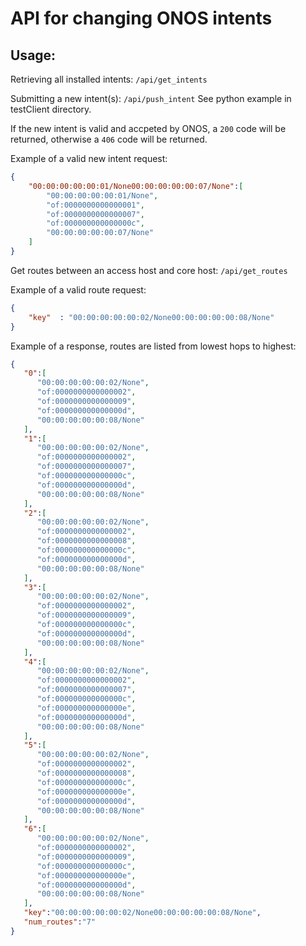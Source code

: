 # API for changing ONOS intents

## Usage:

Retrieving all installed intents: ```/api/get_intents```

Submitting a new intent(s): ```/api/push_intent```
See python example in testClient directory.

If the new intent is valid and accpeted by ONOS, a ```200``` code will be returned, otherwise a ```406``` code will be returned. 

Example of a valid new intent request:
```json
{
    "00:00:00:00:00:01/None00:00:00:00:00:07/None":[
        "00:00:00:00:00:01/None",
        "of:0000000000000001",
        "of:0000000000000007",
        "of:000000000000000c",
        "00:00:00:00:00:07/None"
    ]
}
```

Get routes between an access host and core host: ```/api/get_routes```

Example of a valid route request:
```json
{
    "key"  : "00:00:00:00:00:02/None00:00:00:00:00:08/None"
}
```

Example of a response, routes are listed from lowest hops to highest:
```json
{
   "0":[
      "00:00:00:00:00:02/None",
      "of:0000000000000002",
      "of:0000000000000009",
      "of:000000000000000d",
      "00:00:00:00:00:08/None"
   ],
   "1":[
      "00:00:00:00:00:02/None",
      "of:0000000000000002",
      "of:0000000000000007",
      "of:000000000000000c",
      "of:000000000000000d",
      "00:00:00:00:00:08/None"
   ],
   "2":[
      "00:00:00:00:00:02/None",
      "of:0000000000000002",
      "of:0000000000000008",
      "of:000000000000000c",
      "of:000000000000000d",
      "00:00:00:00:00:08/None"
   ],
   "3":[
      "00:00:00:00:00:02/None",
      "of:0000000000000002",
      "of:0000000000000009",
      "of:000000000000000c",
      "of:000000000000000d",
      "00:00:00:00:00:08/None"
   ],
   "4":[
      "00:00:00:00:00:02/None",
      "of:0000000000000002",
      "of:0000000000000007",
      "of:000000000000000c",
      "of:000000000000000e",
      "of:000000000000000d",
      "00:00:00:00:00:08/None"
   ],
   "5":[
      "00:00:00:00:00:02/None",
      "of:0000000000000002",
      "of:0000000000000008",
      "of:000000000000000c",
      "of:000000000000000e",
      "of:000000000000000d",
      "00:00:00:00:00:08/None"
   ],
   "6":[
      "00:00:00:00:00:02/None",
      "of:0000000000000002",
      "of:0000000000000009",
      "of:000000000000000c",
      "of:000000000000000e",
      "of:000000000000000d",
      "00:00:00:00:00:08/None"
   ],
   "key":"00:00:00:00:00:02/None00:00:00:00:00:08/None",
   "num_routes":"7"
}
```



